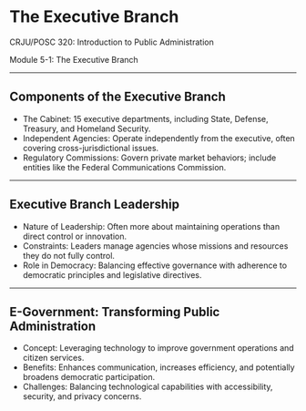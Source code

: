 # The Executive Branch

CRJU/POSC 320: Introduction to Public Administration

Module 5-1: The Executive Branch

---

## Components of the Executive Branch
- The Cabinet: 15 executive departments, including State, Defense, Treasury, and Homeland Security.
- Independent Agencies: Operate independently from the executive, often covering cross-jurisdictional issues.
- Regulatory Commissions: Govern private market behaviors; include entities like the Federal Communications Commission.

---

## Executive Branch Leadership
- Nature of Leadership: Often more about maintaining operations than direct control or innovation.
- Constraints: Leaders manage agencies whose missions and resources they do not fully control.
- Role in Democracy: Balancing effective governance with adherence to democratic principles and legislative directives.

---

## E-Government: Transforming Public Administration
- Concept: Leveraging technology to improve government operations and citizen services.
- Benefits: Enhances communication, increases efficiency, and potentially broadens democratic participation.
- Challenges: Balancing technological capabilities with accessibility, security, and privacy concerns.
